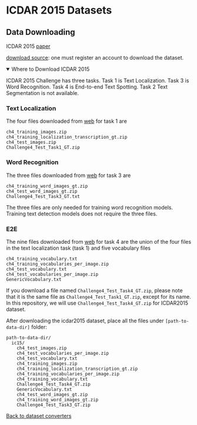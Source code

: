 # ICDAR 2015 Datasets

## Data Downloading
ICDAR 2015 [paper](https://rrc.cvc.uab.es/?ch=4)

[download source](https://rrc.cvc.uab.es/?ch=4&com=downloads): one must register an account to download the dataset.

<details open markdown>
  <summary>Where to Download ICDAR 2015</summary>

ICDAR 2015 Challenge has three tasks. Task 1 is Text Localization. Task 3 is Word Recognition. Task 4 is End-to-end Text Spotting. Task 2 Text Segmentation is not available.

### Text Localization

The four files downloaded from [web](https://rrc.cvc.uab.es/?ch=4&com=downloads) for task 1 are
```
ch4_training_images.zip
ch4_training_localization_transcription_gt.zip
ch4_test_images.zip
Challenge4_Test_Task1_GT.zip
```

### Word Recognition

The three files downloaded from [web](https://rrc.cvc.uab.es/?ch=4&com=downloads) for task 3 are
```
ch4_training_word_images_gt.zip
ch4_test_word_images_gt.zip
Challenge4_Test_Task3_GT.txt
```
The three files are only needed for training word recognition models. Training text detection models does not require the three files.





### E2E

The nine files downloaded from [web](https://rrc.cvc.uab.es/?ch=4&com=downloads) for task 4 are the union of the four files in the text localization task (task 1) and five vocabulary files
```
ch4_training_vocabulary.txt
ch4_training_vocabularies_per_image.zip
ch4_test_vocabulary.txt
ch4_test_vocabularies_per_image.zip
GenericVocabulary.txt
```
If you download a file named `Challenge4_Test_Task4_GT.zip`, please note that it is the same file as `Challenge4_Test_Task1_GT.zip`, except for its name. In this repository, we will use `Challenge4_Test_Task4_GT.zip` for ICDAR2015 dataset.

</details>


After downloading the icdar2015 dataset, place all the files under `[path-to-data-dir]` folder:
```
path-to-data-dir/
  ic15/
    ch4_test_images.zip
    ch4_test_vocabularies_per_image.zip
    ch4_test_vocabulary.txt
    ch4_training_images.zip
    ch4_training_localization_transcription_gt.zip
    ch4_training_vocabularies_per_image.zip
    ch4_training_vocabulary.txt
    Challenge4_Test_Task4_GT.zip
    GenericVocabulary.txt
    ch4_test_word_images_gt.zip
    ch4_training_word_images_gt.zip
    Challenge4_Test_Task3_GT.zip
```

[Back to dataset converters](converters.md)
